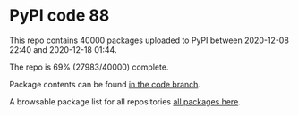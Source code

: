 # PyPI code 88

This repo contains 40000 packages uploaded to PyPI between 
2020-12-08 22:40 and 2020-12-18 01:44.

The repo is 69% (27983/40000) complete.

Package contents can be found [in the code branch](https://github.com/pypi-data/pypi-mirror-88/tree/code/packages).

A browsable package list for all repositories [all packages here](https://pypi-data.github.io/website/repositories/pypi-mirror-88).


